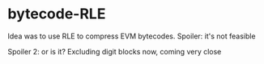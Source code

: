 # bytecode-RLE

Idea was to use RLE to compress EVM bytecodes. Spoiler: it's not feasible

Spoiler 2: or is it? Excluding digit blocks now, coming very close
